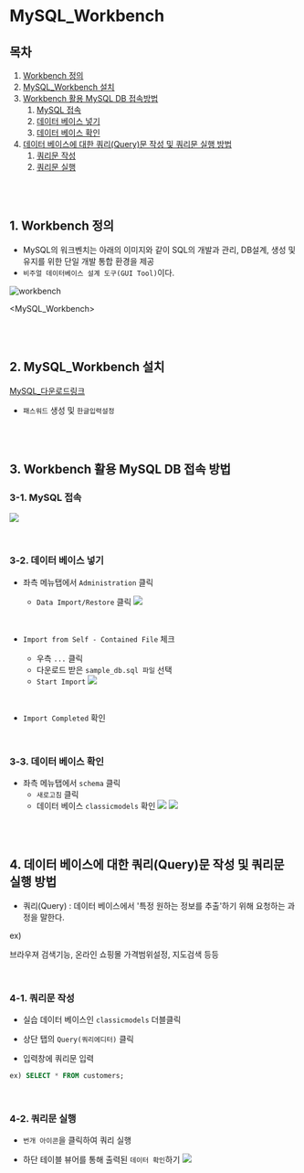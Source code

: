 # MySQL_Workbench

## 목차

1. [Workbench 정의](#1-workbench-정의)
2. [MySQL_Workbench 설치](#2-mysql_workbench-설치)
3. [Workbench 활용 MySQL DB 접속방법](#3-workbench-활용-mysql-db-접속-방법)
    1. [MySQL 접속](#3-1-mysql-접속)
    2. [데이터 베이스 넣기](#3-2-데이터-베이스-넣기)
    3. [데이터 베이스 확인](#3-3-데이터-베이스-확인)
4. [데이터 베이스에 대한 쿼리(Query)문 작성 및 쿼리문 실행 방법](#4-데이터-베이스에-대한-쿼리query문-작성-및-쿼리문-실행-방법)
    1. [쿼리문 작성](#4-1-쿼리문-작성)
    2. [쿼리문 실행](#4-2-쿼리문-실행)

<br>
<br>

## 1. Workbench 정의

-   MySQL의 워크벤치는 아래의 이미지와 같이 SQL의 개발과 관리, DB설계, 생성 및 유지를 위한 단일 개발 통합 환경을 제공
-   `비주얼 데이터베이스 설계 도구(GUI Tool)`이다.

![workbench](../img/DB_mysql_workbench.gif)

<MySQL_Workbench>

<br>
<br>

## 2. MySQL_Workbench 설치

[MySQL\_다운로드링크](https://dev.mysql.com/downloads/installer/)

-   `패스워드` 생성 및 `한글입력설정`

<br>
<br>

## 3. Workbench 활용 MySQL DB 접속 방법

### 3-1. MySQL 접속

![](../img/DB_mysql_workbench%EC%8B%A4%ED%96%89.png)

<br>

### 3-2. 데이터 베이스 넣기

-   좌측 메뉴탭에서 `Administration` 클릭

    -   `Data Import/Restore` 클릭
        ![](../img/DB_mysql_workbench_admin.png)

<br>

-   `Import from Self - Contained File` 체크

    -   우측 `...` 클릭
    -   다운로드 받은 `sample_db.sql 파일` 선택
    -   `Start Import`
        ![](../img/DB_mysql_workbench_import.png)

<br>

-   `Import Completed` 확인

<br>

### 3-3. 데이터 베이스 확인

-   좌측 메뉴탭에서 `schema` 클릭
    -   `새로고침` 클릭
    -   데이터 베이스 `classicmodels` 확인
        ![](../img/DB_mysql_workbench_schemas.png)
        ![](../img/DB_mysql_workbench_reroad.png)

<br>
<br>

## 4. 데이터 베이스에 대한 쿼리(Query)문 작성 및 쿼리문 실행 방법

-   쿼리(Query) : 데이터 베이스에서 '특정 원하는 정보를 추출'하기 위해 요청하는 과정을 말한다.

ex)

브라우져 검색기능, 온라인 쇼핑몰 가격범위설정, 지도검색 등등

<br>

### 4-1. 쿼리문 작성

-   실습 데이터 베이스인 `classicmodels` 더블클릭

-   상단 탭의 `Query(쿼리에디터)` 클릭

-   입력창에 쿼리문 입력

```sql
ex) SELECT * FROM customers;
```

<br>

### 4-2. 쿼리문 실행

-   `번개 아이콘`을 클릭하여 쿼리 실행

-   하단 테이블 뷰어를 통해 출력된 `데이터 확인`하기
    ![](../img/DB_mysql_workbench_check.png)
